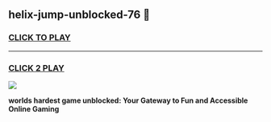 
## helix-jump-unblocked-76 👋
<h3>
<a href="https://premium.freeplayer.one?title=helix-jump-unblocked-76&ref=14F">CLICK TO PLAY</a></h3>
<hr>

<h3>
<a href="https://premium.freeplayer.one?title=helix-jump-unblocked-76&ref=14F">CLICK 2 PLAY</a>
  
</h3>

<a href="https://premium.freeplayer.one?title=helix-jump-unblocked-76&ref=12F/"><img src="https://clearcache.store/games.png"></a>


**worlds hardest game unblocked: Your Gateway to Fun and Accessible Online Gaming**
